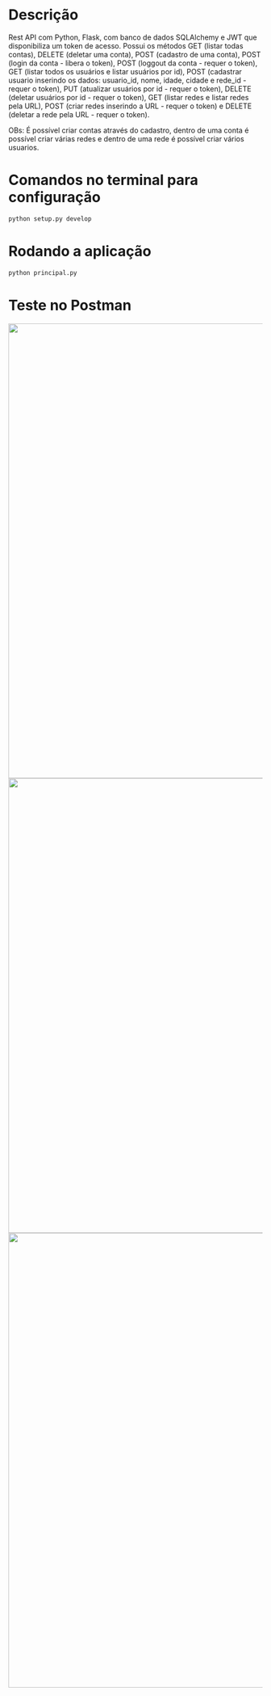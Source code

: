# Descrição

Rest API com Python, Flask, com banco de dados SQLAlchemy e JWT que disponibiliza um token de acesso. Possui os métodos GET (listar todas contas), DELETE (deletar uma conta), POST (cadastro de uma conta), POST (login da conta - libera o token), POST (loggout da conta - requer o token), GET (listar todos os usuários e listar usuários por id), POST (cadastrar usuario inserindo os dados: usuario_id, nome, idade, cidade e rede_id - requer o token), PUT (atualizar usuários por id - requer o token), DELETE (deletar usuários por id - requer o token), GET (listar redes e listar redes pela URL), POST (criar redes inserindo a URL - requer o token) e DELETE (deletar a rede pela URL - requer o token).

OBs: É possível criar contas através do cadastro, dentro de uma conta é possível criar várias redes e dentro de uma rede é possível criar vários usuarios.

# Comandos no terminal para configuração

```bash
python setup.py develop
```

# Rodando a aplicação

```bash
python principal.py
```

# Teste no Postman

<span align="center">
    <img src="https://user-images.githubusercontent.com/85804895/134187850-078d4e91-50f1-42a8-9a6a-9e13075e9835.png", width=900>
</span>

<span align="center">
    <img src="https://user-images.githubusercontent.com/85804895/134187933-1eb81bdf-b007-447a-8eb2-a13c0539cad8.png", width=900>
</span>

<span align="center">
    <img src="https://user-images.githubusercontent.com/85804895/134188018-3b06c0a0-4a53-4181-97ee-121ffe2ed9d5.png", width=900>
</span>
